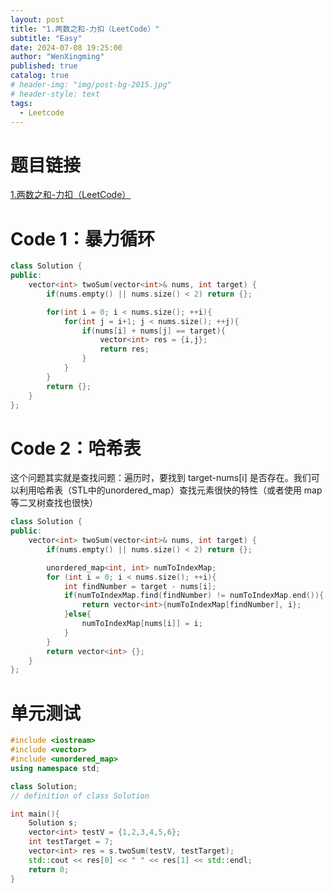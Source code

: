 ```yaml
---
layout: post
title: "1.两数之和-力扣（LeetCode）"
subtitle: "Easy"
date: 2024-07-08 19:25:00
author: "WenXingming"
published: true
catalog: true
# header-img: "img/post-bg-2015.jpg"
# header-style: text
tags:
  - Leetcode
---
```


# 题目链接

[1.两数之和-力扣（LeetCode）](https://leetcode.cn/problems/two-sum/)

# Code 1：暴力循环

```C++
class Solution {
public:
    vector<int> twoSum(vector<int>& nums, int target) {
        if(nums.empty() || nums.size() < 2) return {};

        for(int i = 0; i < nums.size(); ++i){
            for(int j = i+1; j < nums.size(); ++j){
                if(nums[i] + nums[j] == target){
                    vector<int> res = {i,j};
                    return res;
                }
            }
        }
        return {};
    }
};
```

# Code 2：哈希表

这个问题其实就是查找问题：遍历时，要找到 target-nums[i] 是否存在。我们可以利用哈希表（STL中的unordered_map）查找元素很快的特性（或者使用 map 等二叉树查找也很快）

```C++
class Solution {
public:
    vector<int> twoSum(vector<int>& nums, int target) {
        if(nums.empty() || nums.size() < 2) return {};

        unordered_map<int, int> numToIndexMap;
        for (int i = 0; i < nums.size(); ++i){
            int findNumber = target - nums[i];
            if(numToIndexMap.find(findNumber) != numToIndexMap.end()){
                return vector<int>{numToIndexMap[findNumber], i};
            }else{
                numToIndexMap[nums[i]] = i;
            }
        }
        return vector<int> {};
    }
};
```

# 单元测试

```C++
#include <iostream>
#include <vector>
#include <unordered_map>
using namespace std;

class Solution;
// definition of class Solution

int main(){
    Solution s;
    vector<int> testV = {1,2,3,4,5,6};
    int testTarget = 7;
    vector<int> res = s.twoSum(testV, testTarget);
    std::cout << res[0] << " " << res[1] << std::endl;
    return 0;
}
```

